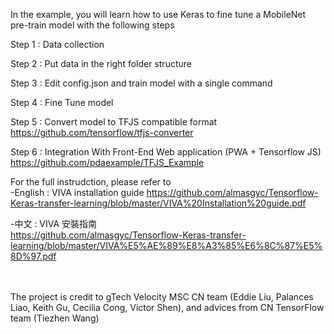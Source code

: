 In the example, you will learn how to use Keras to fine tune a MobileNet pre-train model with the following steps

Step 1 : Data collection

Step 2 : Put data in the right folder structure

Step 3 : Edit config.json and train model with a single command

Step 4 : Fine Tune model

Step 5 : Convert model to TFJS compatible format <br>
https://github.com/tensorflow/tfjs-converter

Step 6 : Integration With Front-End Web application (PWA + Tensorflow JS) <br>
https://github.com/pdaexample/TFJS_Example

For the full instrudction, please refer to <br>
-English : VIVA installation guide https://github.com/almasgyc/Tensorflow-Keras-transfer-learning/blob/master/VIVA%20Installation%20guide.pdf

-中文 : VIVA 安裝指南 <br> https://github.com/almasgyc/Tensorflow-Keras-transfer-learning/blob/master/VIVA%E5%AE%89%E8%A3%85%E6%8C%87%E5%8D%97.pdf

<br><br>
The project is credit to gTech Velocity MSC CN team (Eddie Liu, Palances Liao, Keith Gu, Cecilia Cong,
Victor Shen), and advices from CN TensorFlow team (Tiezhen Wang)
